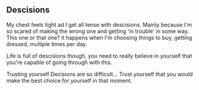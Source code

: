 ## Descisions
My chest feels tight ad I get all tense with descisions. Mainly because I'm so scared of making the wrong one and getting 'in trouble' in some way. This one or that one? it happens when I'm choosing things to buy, getting dressed, multiple times per day.

Life is full of descisions though, you need to really believe in yourself that you're capable of going through with this.

Trusting yourself
Decisions are so difficult... Trust yourself that you would make the best choice for yourself in that moment.
